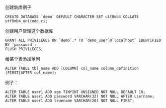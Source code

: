 <!-- TITLE: MySQL -->
<!-- SUBTITLE: MySQL 常用又容易忘的基础命令 -->

创建新库例子

```
CREATE DATABASE `demo` DEFAULT CHARACTER SET utf8mb4 COLLATE utf8mb4_unicode_ci;
```

创建用户管理这个数据库

```
GRANT ALL PRIVILEGES ON `demo`.* TO `demo_user`@`localhost` IDENTIFIED BY 'password';
FLUSH PRIVILEGES;
```

给某个表添加单列

```
ALTER TABLE tbl_name ADD [COLUMN] col_name column_definition [FIRST|AFTER col_name];
```

例子：

```
ALTER TABLE user1 ADD age TINYINT UNSIGNED NOT NULL DEFAULT 10;
ALTER TABLE user1 ADD password VARCHAR(32) NOT NULL AFTER username;
ALTER TABLE user1 ADD truename VARCHAR(20) NOT NULL FIRST;
```